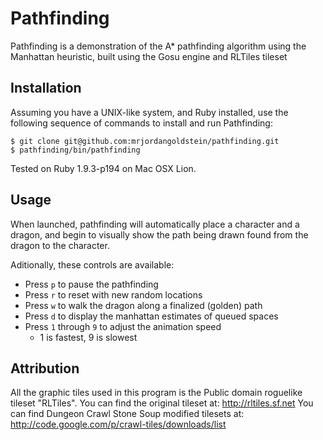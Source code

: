 # Pathfinding
Pathfinding is a demonstration of the A\* pathfinding algorithm using the Manhattan heuristic, built using the Gosu engine and RLTiles tileset

## Installation
Assuming you have a UNIX-like system, and Ruby installed, use the following sequence of commands to install and run Pathfinding:
```
$ git clone git@github.com:mrjordangoldstein/pathfinding.git
$ pathfinding/bin/pathfinding
```

Tested on Ruby 1.9.3-p194 on Mac OSX Lion.

## Usage
When launched, pathfinding will automatically place a character and a dragon, and begin to visually show the path being drawn found from the dragon to the character.

Aditionally, these controls are available:
* Press `p` to pause the pathfinding
* Press `r` to reset with new random locations
* Press `w` to walk the dragon along a finalized (golden) path
* Press `d` to display the manhattan estimates of queued spaces
* Press `1` through `9` to adjust the animation speed
  * 1 is fastest, 9 is slowest

## Attribution
All the graphic tiles used in this program is the Public domain roguelike tileset "RLTiles". You can find the original tileset at: http://rltiles.sf.net You can find Dungeon Crawl Stone Soup modified tilesets at: http://code.google.com/p/crawl-tiles/downloads/list
